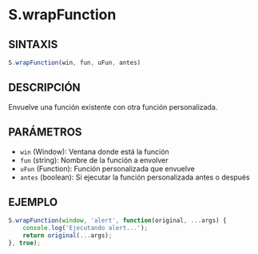 # S.wrapFunction

## SINTAXIS
```javascript
S.wrapFunction(win, fun, uFun, antes)
```

## DESCRIPCIÓN
Envuelve una función existente con otra función personalizada.

## PARÁMETROS
- `win` (Window): Ventana donde está la función
- `fun` (string): Nombre de la función a envolver
- `uFun` (Function): Función personalizada que envuelve
- `antes` (boolean): Si ejecutar la función personalizada antes o después

## EJEMPLO
```javascript
S.wrapFunction(window, 'alert', function(original, ...args) {
    console.log('Ejecutando alert...');
    return original(...args);
}, true);
```